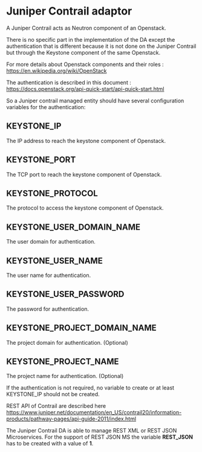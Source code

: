 Juniper Contrail adaptor
====================

A Juniper Contrail acts as Neutron component of an Openstack. 

There is no specific part in the implementation of the DA except the authentication that is different because it is not done on the Juniper Contrail but through the Keystone component of the same Openstack.

For more details about Openstack components and their roles : https://en.wikipedia.org/wiki/OpenStack

The authentication is described in this document :  https://docs.openstack.org/api-quick-start/api-quick-start.html

So a Juniper contrail managed entity should have several configuration variables for the authentication:

## KEYSTONE_IP
The IP address to reach the keystone component of Openstack.

## KEYSTONE_PORT
The TCP port to reach the keystone component of Openstack.

## KEYSTONE_PROTOCOL
The protocol to access the keystone component of Openstack.

## KEYSTONE_USER_DOMAIN_NAME
The user domain for authentication.

## KEYSTONE_USER_NAME
The user name for authentication.

## KEYSTONE_USER_PASSWORD
The password for authentication.

## KEYSTONE_PROJECT_DOMAIN_NAME
The project domain for authentication. (Optional)

## KEYSTONE_PROJECT_NAME
The project name for authentication. (Optional)


If the authentication is not required, no variable to create or at least KEYSTONE_IP should not be created.

REST API of Contrail are described here https://www.juniper.net/documentation/en_US/contrail20/information-products/pathway-pages/api-guide-2011/index.html

The Juniper Contrail DA is able to manage REST XML or REST JSON Microservices.
For the support of REST JSON MS the variable **REST_JSON** has to be created with a value of **1**.
